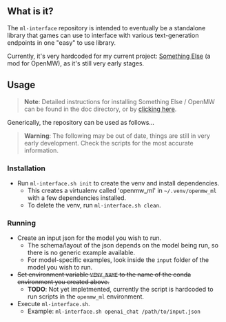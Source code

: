 ## What is it?

The `ml-interface` repository is intended to eventually be a standalone library that games can use to interface with various text-generation endpoints in one "easy" to use library.

Currently, it's very hardcoded for my current project: [Something Else](https://www.danieltperry.me/project/2023-something-else/) (a mod for OpenMW), as it's still very early stages.

## Usage
> **Note**: Detailed instructions for installing Something Else / OpenMW can be found in the doc directory, or by [clicking here](doc/openmw-install.md).

Generically, the repository can be used as follows...

> **Warning**: The following may be out of date, things are still in very early development. Check the scripts for the most accurate information.

### Installation
* Run `ml-interface.sh init` to create the venv and install dependencies.
  * This creates a virtualenv called 'openmw_ml' in `~/.venv/openmw_ml` with a few dependencies installed.
  * To delete the venv, run `ml-interface.sh clean`.

### Running
* Create an input json for the model you wish to run.
  * The schema/layout of the json depends on the model being run, so there is no generic example available.
  * For model-specific examples, look inside the `input` folder of the model you wish to run.
* ~~Set environment variable `VENV_NAME` to the name of the conda environment you created above.~~
  * **TODO**: Not yet impletmented, currently the script is hardcoded to run scripts in the `openmw_ml` environment.
* Execute `ml-interface.sh`.
  * Example: `ml-interface.sh openai_chat /path/to/input.json`